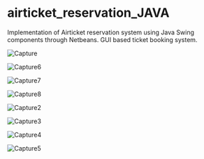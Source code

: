# airticket_reservation_JAVA

Implementation of Airticket reservation system using Java Swing components through Netbeans. 
GUI based ticket booking system.

![Capture](https://user-images.githubusercontent.com/47826916/90601270-9201bf00-e215-11ea-9010-30fc38e430d8.JPG)


![Capture6](https://user-images.githubusercontent.com/47826916/90601304-a0e87180-e215-11ea-9dd2-30dd7e30b333.JPG)


![Capture7](https://user-images.githubusercontent.com/47826916/90601309-a2b23500-e215-11ea-8d17-24fc9fcef0c9.JPG)


![Capture8](https://user-images.githubusercontent.com/47826916/90601311-a34acb80-e215-11ea-990c-b5a6792ebe7a.JPG)


![Capture2](https://user-images.githubusercontent.com/47826916/90601314-a3e36200-e215-11ea-8728-ded79264c823.JPG)


![Capture3](https://user-images.githubusercontent.com/47826916/90601318-a47bf880-e215-11ea-99cf-4b8c789155dd.JPG)


![Capture4](https://user-images.githubusercontent.com/47826916/90601319-a5148f00-e215-11ea-8593-dd6afeacd8e5.JPG)


![Capture5](https://user-images.githubusercontent.com/47826916/90601328-a645bc00-e215-11ea-8f16-be800b6d8bc4.JPG)


